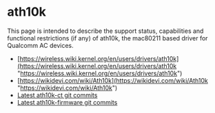 # ath10k

This page is intended to describe the support status, capabilities and functional restrictions (if any) of ath10k, the mac80211 based driver for Qualcomm AC devices.

- [https://wireless.wiki.kernel.org/en/users/drivers/ath10k](https://wireless.wiki.kernel.org/en/users/drivers/ath10k "https://wireless.wiki.kernel.org/en/users/drivers/ath10k")
- [https://wikidevi.com/wiki/Ath10k](https://wikidevi.com/wiki/Ath10k "https://wikidevi.com/wiki/Ath10k")
- [Latest ath10k-ct git commits](https://git.openwrt.org/?p=openwrt%2Fopenwrt.git&a=search&h=HEAD&st=commit&s=ath10k-ct "https://git.openwrt.org/?p=openwrt%2Fopenwrt.git&a=search&h=HEAD&st=commit&s=ath10k-ct")
- [Latest ath10k-firmware git commits](https://git.openwrt.org/?p=openwrt%2Fopenwrt.git&a=search&h=HEAD&st=commit&s=ath10k-firmware "https://git.openwrt.org/?p=openwrt%2Fopenwrt.git&a=search&h=HEAD&st=commit&s=ath10k-firmware")
